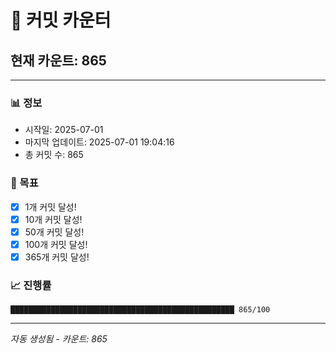 # 🔢 커밋 카운터

## 현재 카운트: 865

---

### 📊 정보
- 시작일: 2025-07-01
- 마지막 업데이트: 2025-07-01 19:04:16
- 총 커밋 수: 865

### 🎯 목표
- [x] 1개 커밋 달성!
- [x] 10개 커밋 달성!
- [x] 50개 커밋 달성!
- [x] 100개 커밋 달성!
- [x] 365개 커밋 달성!

### 📈 진행률
```
██████████████████████████████████████████████████ 865/100
```

---
*자동 생성됨 - 카운트: 865*
